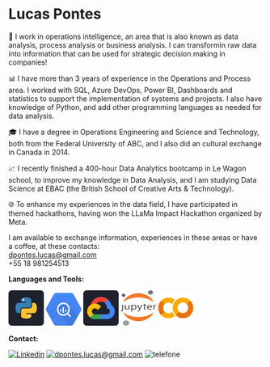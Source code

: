 # Lucas Pontes
🚀 I work in operations intelligence, an area that is also known as data analysis, process analysis or business analysis. I can transformin raw data into information that can be used for strategic decision making in companies!

📊 I have more than 3 years of experience in the Operations and Process area. I worked with SQL, Azure DevOps, Power BI, Dashboards and statistics to support the implementation of systems and projects. I also have knowledge of Python, and add other programming languages as needed for data analysis.

🎓 I have a degree in Operations Engineering and Science and Technology, both from the Federal University of ABC, and I also did an cultural exchange in Canada in 2014.

📈 I recently finished a 400-hour Data Analytics bootcamp in Le Wagon school, to improve my knowledge in Data Analysis, and I am studying Data Science at EBAC (the British School of Creative Arts & Technology).

🌐 To enhance my experiences in the data field, I have participated in themed hackathons, having won the LLaMa Impact Hackathon organized by Meta.

I am available to exchange information, experiences in these areas or have a coffee, at these contacts:<br>
dpontes.lucas@gmail.com<br>
+55 18 981254513

**Languages and Tools:**

<img src="https://github.com/gui-bus/TechIcons/blob/main/Dark/Python.svg" width="70" height="70"> <img src="https://github.com/lucas-dpontes/lucas-dpontes/blob/main/logo-google-bigquery.png" width="70" height="65"> <img src="https://github.com/gui-bus/TechIcons/blob/main/Dark/Google%20Cloud.svg" width="70" height="70"/> <img src="https://github.com/lucas-dpontes/lucas-dpontes/blob/main/jupyter-logo.png" width="70" height="70"> <img src="https://github.com/lucas-dpontes/lucas-dpontes/blob/main/collab-logo.png" width="70" height="70">

**Contact:**

[<img src='https://img.shields.io/badge/LinkedIn-0077B5?style=for-the-badge&logo=linkedin&logoColor=white' alt='Linkedin' height='30'>](https://www.linkedin.com/in/lucasdpontes/)
[<img src='https://img.shields.io/badge/Gmail-white?style=for-the-badge&logo=gmail&logoColor=red' alt='dpontes.lucas@gmail.com' height='30'>](mailto:dpontes.lucas@gmail.com)
<img src='https://img.shields.io/badge/📞 +55 18 98125 4513-white?style=for-the-badge&logo=phone&logoColor=black' alt='telefone' height='30'>

<!--
**lucas-dpontes/lucas-dpontes** is a ✨ _special_ ✨ repository because its `README.md` (this file) appears on your GitHub profile.

Here are some ideas to get you started:

- 🔭 I’m currently working on ...
- 🌱 I’m currently learning ...
- 👯 I’m looking to collaborate on ...
- 🤔 I’m looking for help with ...
- 💬 Ask me about ...
- 📫 How to reach me: ...
- 😄 Pronouns: ...
- ⚡ Fun fact: ...
-->
